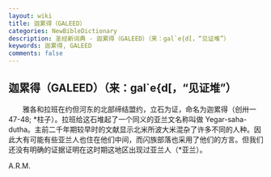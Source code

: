 ```yaml
---
layout: wiki
title: 迦累得（GALEED）
categories: NewBibleDictionary
description: 圣经新词典 - 迦累得（GALEED）（来：gal`e{d[，“见证堆”）
keywords: 迦累得, GALEED
comments: false
---
```


## 迦累得（GALEED）（来：gal`e{d[，“见证堆”）

　　雅各和拉班在约但河东的北部缔结盟约，立石为证，命名为迦累得（创卅一47-48; *柱子）。拉班给这石堆起了一个同义的亚兰文名称叫做 Yegar-saha-dutha。主前二千年期较早时的文献显示北米所波大米混杂了许多不同的人种。因此大有可能有些亚兰人也住在他们中间，而闪族部落也采用了他们的方言。但我们还没有明确的证据证明在这时期这地区出现过亚兰人（*亚兰）。

A.R.M.








